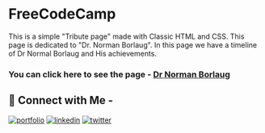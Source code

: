 
# FreeCodeCamp

This is a simple "Tribute page" made with Classic HTML and CSS. This page is dedicated to "Dr. Norman Borlaug". In this page we have a timeline of Dr Normal Borlaug and His achievements.

### You can click here to see the page - [Dr Norman Borlaug](https://mr7kitkat.github.io/FCC-TributePage/)

 
## 🔗 Connect with Me -
[![portfolio](https://img.shields.io/badge/my_portfolio-000?style=for-the-badge&logo=ko-fi&logoColor=white)](https://katherineoelsner.com/)
[![linkedin](https://img.shields.io/badge/linkedin-0A66C2?style=for-the-badge&logo=linkedin&logoColor=white)](https://www.linkedin.com/)
[![twitter](https://img.shields.io/badge/twitter-1DA1F2?style=for-the-badge&logo=twitter&logoColor=white)](https://twitter.com/)

